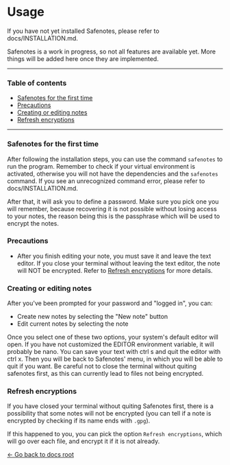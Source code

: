 # Usage

If you have not yet installed Safenotes, please refer to docs/INSTALLATION.md.

Safenotes is a work in progress, so not all features are available yet. More
things will be added here once they are implemented.

---

### Table of contents

- [Safenotes for the first time](#safenotes-for-the-first-time)
- [Precautions](#precautions)
- [Creating or editing notes](#creating-or-editing-notes)
- [Refresh encryptions](#refresh-encryptions)

---

### Safenotes for the first time

After following the installation steps, you can use the command `safenotes`
to run the program. Remember to check if your virtual environment is activated,
otherwise you will not have the dependencies and the `safenotes` command. If
you see an unrecognized command error, please refer to docs/INSTALLATION.md.

After that, it will ask you to define a password. Make sure you pick one you
will remember, because recovering it is not possible without losing access
to your notes, the reason being this is the passphrase which will be used to
encrypt the notes.

### Precautions

- After you finish editing your note, you must save it and leave the text editor.
If you close your terminal without leaving the text editor, the note will NOT
be encrypted. Refer to [Refresh encryptions](#refresh-encryptions) for more details.

### Creating or editing notes

After you've been prompted for your password and "logged in", you can:

- Create new notes by selecting the "New note" button
- Edit current notes by selecting the note

Once you select one of these two options, your system's default editor will open.
If you have not customized the EDITOR environment variable, it will probably
be nano. You can save your text with ctrl s and quit the editor with ctrl x.
Then you will be back to Safenotes' menu, in which you will be able to quit if
you want. Be careful not to close the terminal without quiting safenotes first,
as this can currently lead to files not being encrypted.

### Refresh encryptions

If you have closed your terminal without quiting Safenotes first, there is a
possibility that some notes will not be encrypted (you can tell if a note is
encrypted by checking if its name ends with `.gpg`).

If this happened to you, you can pick the option `Refresh encryptions`, which
will go over each file, and encrypt it if it is not already.

[<- Go back to docs root](README.md)
